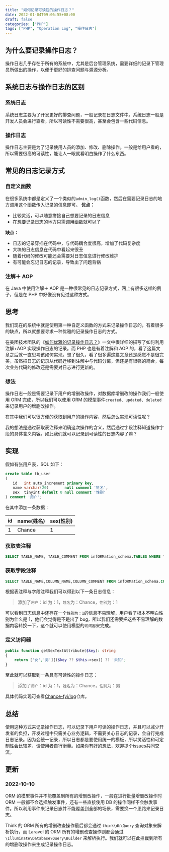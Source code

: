 ```yaml
---
title: "如何记录可读性的操作日志？"
date: 2022-01-04T09:06:55+08:00
draft: false
categories: ["PHP"]
tags: ["PHP", "Operation Log", "操作日志"]
---
```


## 为什么要记录操作日志？

操作日志几乎存在于所有的系统中，尤其是后台管理系统，需要详细的记录下管理员所做出的操作，以便于更好的排查问题与溯源分析。

## 系统日志与操作日志的区别

### 系统日志

系统日志主要为了开发更好的排查问题，一般记录在日志文件中。系统日志一般是开发人员会进行查看，所以可读性不需要很高，甚至会包含一些代码信息。

### 操作日志

操作日志主要是为了记录使用人员的添加、修改、删除操作。一般是给用户看的，所以需要很高的可读性，能让人一眼就看明白操作了什么东西。

## 常见的日志记录方式

### 自定义函数

在很多系统中都是定义了一个类似的`admin_log()`函数，然后在需要记录日志的地方调用这个函数传入记录的信息即可。
**优点：**

- 比较灵活，可以随意拼接自己想要记录的日志信息
- 在想要记录日志的地方只需调用函数就可以了

**缺点：**

- 日志的记录穿插在代码中，与代码耦合度很高，增加了代码复杂度
- 大块的日志信息在代码中看起来很丑
- 随着代码的修改可能还会需要对日志信息进行修改维护
- 有可能会忘记日志的记录，导致出了问题背锅

### 注解＋ AOP

在 Java 中使用注解＋ AOP 是一种很常见的日志记录方式，网上有很多这样的例子，但是在 PHP 中好像没有见过这种方式。

## 思考

我们现在的系统中就是使用第一种自定义函数的方式来记录操作日志的，有着很多的缺点，所以就想要寻求一种优雅的记录操作日志的方式。

在美团技术团队的《[如何优雅的记录操作日志？](https://tech.meituan.com/2021/09/16/operational-logbook.html)》一文中很详细的描写了如何利用注解+AOP 实现操作日志的记录。而 PHP 也是有着注解和 AOP 的，看了这篇文章之后就一直思考该如何实现。想了很久，看了很多遍这篇文章还是感觉不是很完美，虽然把日志的记录从代码迁移到注解中与代码分离，但还是有很强的耦合，每次业务代码的修改还是需要对日志进行更新的。

### 想法

操作日志一般是需要记录下用户的增删改操作，对数据库增删改的操作我们一般使用 ORM 完成，所以我们可以使用 ORM 的模型事件`created`、`updated`、`deleted`来记录用户的增删改操作。

在其中我们可以很方便的获取到用户的操作内容，然后怎么实现可读性呢？

我的想法是通过获取表注释来明确这次操作的含义，然后通过字段注释知道操作字段的具体含义内容。如此我们就可以记录到可读性的日志内容了嘛？

## 实现

假如有张用户表，SQL 如下：

```sql
create table tb_user
(
　　id   int auto_increment primary key,
　　name varchar(20)       null comment '姓名',
　　sex  tinyint default 0 null comment '性别'
) comment '用户';
```

在其中添加一条数据：

| id  | name(姓名) | sex(性别) |
| --- | ---------- | --------- |
| 1   | Chance     | 1         |

### 获取表注释

```sql
SELECT TABLE_NAME, TABLE_COMMENT FROM infORMation_schema.TABLES WHERE TABLE_SCHEMA = '数据库名称'
```

### 获取字段注释

```sql
SELECT TABLE_NAME,COLUMN_NAME,COLUMN_COMMENT FROM infORMation_schema.COLUMNS WHERE TABLE_SCHEMA = '数据库名称'
```

根据表注释与字段注释我们可以得到以下一条日志信息：

> 添加了`用户`：id 为：1，`姓名`为：Chance，`性别`为：1

可以看到日志信息中还存在一个`性别为：1`的信息不易理解，用户看了根本不明白性别为什么是 1，他们会觉得是不是出了 bug，所以我们还需要把这些不易理解的数据内容转换一下，这个就可以使用模型的`访问器`来完成。

### 定义访问器

```php
public function getSexTextAttribute($key): string
{
    return ['女','男'][($key ?? $this->sex)] ?? '未知';
}
```

至此就可以获取到一条具有可读性的操作日志：

> 添加了`用户`：id 为：1，`姓名`为：Chance，`性别`为：男

具体代码实现可查看[Chance-fyi/log](https://github.com/Chance-fyi/log)仓库。

## 总结

使用这种方式来记录操作日志，可以记录下用户可读的操作日志，并且可以减少开发者的负担，开发过程中只需关心业务逻辑，不需要关心日志的记录，会自行完成日志记录。因为会统一记录，所以日志都是要使用统一的模板，所以灵活性和可定制性会比较差，请使用者自行衡量。如果你有好的想法，欢迎提个[issues](https://github.com/Chance-fyi/log/issues)共同交流。

## 更新

### 2022-10-10

ORM 的模型事件并不能覆盖到所有的增删改操作，一般在进行批量增删改操作时 ORM 一般都不会选择触发事件，还有一些直接使用 DB 的操作同样不会触发事件。所以利用事件来记录日志并不能覆盖到全部的场景，需要换一个思路来记录日志。

Think 的 ORM 所有的增删改查操作最后都会通过 `think\db\Query` 查询对象来解析执行，而 Laravel 的 ORM 所有的增删改查操作则都会通过 `\Illuminate\Database\Query\Builder` 来解析执行。我们就可以在此拦截到所有的增删改操作来生成记录操作日志。
